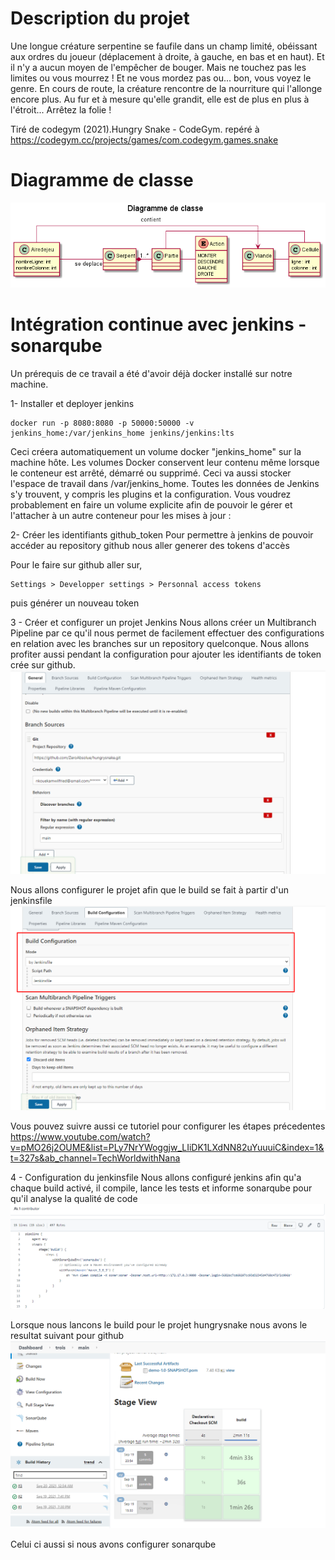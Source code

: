# Description du projet

Une longue créature serpentine se faufile dans un champ limité, obéissant aux ordres du joueur (déplacement à droite, à gauche, en bas et en haut). Et il n'y a aucun moyen de l'empêcher de bouger. Mais ne touchez pas les limites ou vous mourrez ! Et ne vous mordez pas ou... bon, vous voyez le genre. En cours de route, la créature rencontre de la nourriture qui l'allonge encore plus. Au fur et à mesure qu'elle grandit, elle est de plus en plus à l'étroit... Arrêtez la folie !

Tiré de codegym (2021).Hungry Snake - CodeGym. repéré à https://codegym.cc/projects/games/com.codegym.games.snake

# Diagramme de classe
![](src/Diagramme%20de%20classe.png)

# Intégration continue avec jenkins - sonarqube

Un prérequis de ce travail a été d'avoir déjà docker installé sur notre machine.

1- Installer et deployer jenkins
```
docker run -p 8080:8080 -p 50000:50000 -v jenkins_home:/var/jenkins_home jenkins/jenkins:lts
```
Ceci créera automatiquement un volume docker "jenkins_home" sur la machine hôte. Les volumes Docker conservent leur contenu même lorsque le conteneur est arrêté, démarré ou supprimé. Ceci va aussi stocker l'espace de travail dans /var/jenkins_home. Toutes les données de Jenkins s'y trouvent, y compris les plugins et la configuration. Vous voudrez probablement en faire un volume explicite afin de pouvoir le gérer et l'attacher à un autre conteneur pour les mises à jour :

2- Créer les identifiants github_token 
Pour permettre à jenkins de pouvoir accéder au repository github nous aller generer des tokens d'accès

Pour le faire sur github aller sur, 
```
Settings > Developper settings > Personnal access tokens 
```
puis générer un nouveau token

3 - Créer et configurer un projet Jenkins
Nous allons créer un Multibranch Pipeline par ce qu'il nous permet de facilement effectuer des configurations en relation avec les branches sur un repository quelconque. Nous allons profiter aussi pendant la configuration pour ajouter les identifiants de token crée sur github.
![](src/Screenshot_15.png)

Nous allons configurer le projet afin que le build se fait à partir d'un jenkinsfile
![](src/Screenshot_16.png)

Vous pouvez suivre aussi ce tutoriel pour configurer les étapes précedentes
https://www.youtube.com/watch?v=pMO26j2OUME&list=PLy7NrYWoggjw_LIiDK1LXdNN82uYuuuiC&index=1&t=327s&ab_channel=TechWorldwithNana

4 - Configuration du jenkinsfile
Nous allons configuré jenkins afin qu'a chaque build activé, il compile, lance les tests et informe sonarqube pour qu'il analyse la qualité de code
![](src/Screenshot_17.png)

Lorsque nous lancons le build pour le projet hungrysnake nous avons le resultat suivant pour github 
![](src/Screenshot_18.png)

Celui ci aussi si nous avons configurer sonarqube
